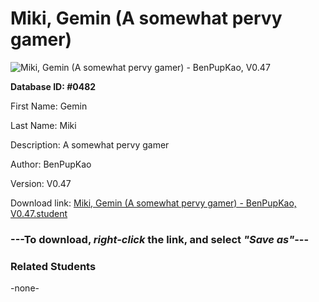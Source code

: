 # Miki, Gemin (A somewhat pervy gamer)

<img src="Files/Miki, Gemin (A somewhat pervy gamer).png" title="Miki, Gemin (A somewhat pervy gamer) - BenPupKao, V0.47">

**Database ID: #0482**

First Name: Gemin

Last Name: Miki

Description: A somewhat pervy gamer

Author: BenPupKao

Version: V0.47

Download link: <a href="https://raw.githubusercontent.com/Arbiter1223/Daigaku-Gurashi-Custom-Students/master/Files/Student Files/Miki%2C%20Gemin%20(A%20somewhat%20pervy%20gamer)%20-%20BenPupKao%2C%20V0.47.student">Miki, Gemin (A somewhat pervy gamer) - BenPupKao, V0.47.student</a>

### ---**To download, _right-click_ the link, and select _"Save as"_**---

### Related Students

-none-
